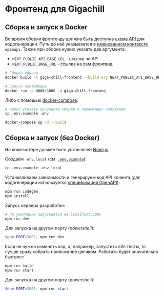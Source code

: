 # Фронтенд для Gigachill

## Сборка и запуск в Docker

Во время сборки фронтенду должна быть доступна [схема API](../openapi/api.yml)
для кодогенерации. Путь до неё указывается в [именованном контексте](https://docs.docker.com/build/concepts/context/#named-contexts) `openapi`. 
Также при сборке нужно указать два аргумента:
- `NEXT_PUBLIC_API_BASE_URL` - ссылка на API
- `NEXT_PUBLIC_BASE_URL` - ссылка на сам фронтенд

```bash
# Сборка образа
docker build -t giga-chill-frontend --build-arg NEXT_PUBLIC_API_BASE_URL=http://localhost:8081 --build-arg NEXT_PUBLIC_BASE_URL=http://localhost:3000 --build-context openapi=../openapi .

# Запуск контейнера
docker run -p 3000:3000 -d giga-chill-frontend
```

Либо с помощью [docker-compose](docker-compose.yml):

```bash
# Нужно указать аргументы сборки в переменных окружения
cp .env.example .env

docker-compose up -d --build
```

## Сборка и запуск (без Docker)

На компьютере должен быть установлен [Node.js](https://nodejs.org).

Создаём `.env.local` (см. [`.env.example`](.env.example)):
```bash
cp .env.example .env.local
```

Устанавливаем зависимости и генерируем код API клиента (для кодогенерации используется [спецификация OpenAPI](../openapi/api.yml)):
```bash
npm run codegen
npm install
```

Запуск сервера разработки:

```bash
# По умолчанию запускается на localhost:3000
npm run dev
```

Для запуска на другом порту (_powershell_):

```powershell
$env:PORT=3001; npm run dev
```

Если не нужно изменять код, а, например, запустить e2e тесты, то лучше сразу собрать приложение целиком. Работать будет значительно быстрее:

```bash
npm run build
npm run start
```

Для запуска на другом порту (powershell):

```powershell
$env:PORT=3001; npm run start
```
